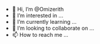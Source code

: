 - 👋 Hi, I’m @Omizerith
- 👀 I’m interested in ...
- 🌱 I’m currently learning ...
- 💞️ I’m looking to collaborate on ...
- 📫 How to reach me ...

<!---
Omizerith/Omizerith is a ✨ special ✨ repository because its `README.md` (this file) appears on your GitHub profile.
You can click the Preview link to take a look at your changes.
--->

